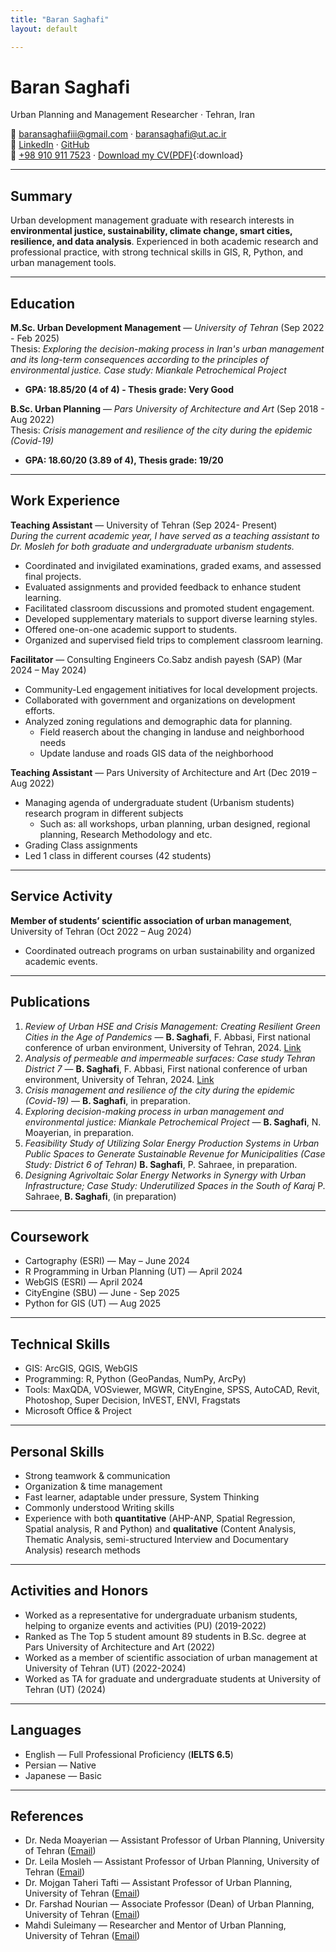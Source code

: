 ```yaml
---
title: "Baran Saghafi"
layout: default

---
```


# Baran Saghafi
Urban Planning and Management Researcher · Tehran, Iran  



📧 [baransaghafiii@gmail.com](mailto:baransaghafiii@gmail.com) · [baransaghafi@ut.ac.ir](mailto:baransaghafi@ut.ac.ir)  
🔗 [LinkedIn](https://www.linkedin.com/in/baran-saghafi-3a6306245/) · [GitHub](https://github.com/baransaghafi)  
📱 [+98 910 911 7523](tel:+989109117523) · [Download my CV(PDF)](/Files/cv.pdf){:download}


---

## Summary
Urban development management graduate with research interests in **environmental justice, sustainability, climate change, smart cities, resilience, and data analysis**. Experienced in both academic research and professional practice, with strong technical skills in GIS, R, Python, and urban management tools.

---

## Education
**M.Sc. Urban Development Management** — *University of Tehran* (Sep 2022 - Feb 2025)  
Thesis: *Exploring the decision-making process in Iran's urban management and its long-term consequences according to the principles of environmental justice. Case study: Miankale Petrochemical Project*  
- **GPA: 18.85/20 (4 of 4) - Thesis grade: Very Good**


**B.Sc. Urban Planning** — *Pars University of Architecture and Art* (Sep 2018 - Aug 2022)  
Thesis: *Crisis management and resilience of the city during the epidemic (Covid-19)*  
- **GPA: 18.60/20 (3.89 of 4), Thesis grade: 19/20**

---

## Work Experience
**Teaching Assistant** — University of Tehran (Sep 2024- Present)  
*During the current academic year, I have served as a teaching assistant to Dr. Mosleh for both graduate and undergraduate urbanism students.*
- Coordinated and invigilated examinations, graded exams, and assessed final projects.
-  Evaluated assignments and provided feedback to enhance student learning.
-  Facilitated classroom discussions and promoted student engagement.
-  Developed supplementary materials to support diverse learning styles.
-  Offered one-on-one academic support to students.
-  Organized and supervised field trips to complement classroom learning.

**Facilitator** — Consulting Engineers Co.Sabz andish payesh (SAP) (Mar 2024 – May 2024)  
- Community-Led engagement initiatives for local development projects.
- Collaborated with government and organizations on development efforts.
- Analyzed zoning regulations and demographic data for planning.
  - Field reaserch about the changing in landuse and neighborhood needs
  - Update landuse and roads GIS data of the neighborhood
  

**Teaching Assistant** — Pars University of Architecture and Art (Dec 2019 – Aug 2022)  
- Managing agenda of undergraduate student (Urbanism students) research program in different subjects
  - Such as: all workshops, urban planning, urban designed, regional planning, Research Methodology and etc.
- Grading Class assignments
- Led 1 class in different courses (42 students)

---

## Service Activity
**Member of students’ scientific association of urban management**, University of Tehran (Oct 2022 – Aug 2024)  
- Coordinated outreach programs on urban sustainability and organized academic events.  

---

## Publications
1. *Review of Urban HSE and Crisis Management: Creating Resilient Green Cities in the Age of Pandemics* — **B. Saghafi**, F. Abbasi, First national conference of urban environment, University of Tehran, 2024. [Link](https://civilica.com/doc/2129324/)  
2. *Analysis of permeable and impermeable surfaces: Case study Tehran District 7* — **B. Saghafi**, F. Abbasi, First national conference of urban environment, University of Tehran, 2024. [Link](https://civilica.com/doc/2192147/)  
3. *Crisis management and resilience of the city during the epidemic (Covid-19)* — **B. Saghafi**, in preparation.  
4. *Exploring decision-making process in urban management and environmental justice: Miankale Petrochemical Project* — **B. Saghafi**, N. Moayerian, in preparation.  
5. *Feasibility Study of Utilizing Solar Energy Production Systems in Urban Public Spaces to Generate Sustainable Revenue for Municipalities (Case Study: District 6 of Tehran)* **B. Saghafi**, P. Sahraee, in preparation.  
6. *Designing Agrivoltaic Solar Energy Networks in Synergy with Urban Infrastructure; Case Study: Underutilized Spaces in the South of Karaj* P. Sahraee, **B. Saghafi**, (in preparation)

---

## Coursework
- Cartography (ESRI) — May – June 2024  
- R Programming in Urban Planning (UT) — April 2024  
- WebGIS (ESRI) — April 2024  
- CityEngine (SBU) — June - Sep 2025  
- Python for GIS (UT) — Aug 2025  

---

## Technical Skills
- GIS: ArcGIS, QGIS, WebGIS  
- Programming: R, Python (GeoPandas, NumPy, ArcPy)  
- Tools: MaxQDA, VOSviewer, MGWR, CityEngine, SPSS, AutoCAD, Revit, Photoshop, Super Decision, InVEST, ENVI, Fragstats 
- Microsoft Office & Project  

---

## Personal Skills
- Strong teamwork & communication  
- Organization & time management  
- Fast learner, adaptable under pressure, System Thinking
- Commonly understood Writing skills
- Experience with both **quantitative** (AHP-ANP, Spatial Regression, Spatial analysis, R and Python) and **qualitative** (Content Analysis, Thematic Analysis, semi-structured Interview and Documentary Analysis) research methods  

---

## Activities and Honors
- Worked as a representative for undergraduate urbanism students, helping to organize events and activities (PU) (2019-2022)
- Ranked as The Top 5 student amount 89 students in B.Sc. degree at Pars University of Architecture and Art (2022)
- Worked as a member of scientific association of urban management at University of Tehran (UT) (2022-2024)
- Worked as TA for graduate and undergraduate students at University of Tehran (UT) (2024) 

---

## Languages
- English — Full Professional Proficiency (**IELTS 6.5**)  
- Persian — Native  
- Japanese — Basic  

---

## References
- Dr. Neda Moayerian — Assistant Professor of Urban Planning, University of Tehran ([Email](mailto:nedamoayerian@ut.ac.ir))  
- Dr. Leila Mosleh — Assistant Professor of Urban Planning, University of Tehran ([Email](mailto:leilamosleh@gmail.com))  
- Dr. Mojgan Taheri Tafti — Assistant Professor of Urban Planning, University of Tehran ([Email](mailto:m.tafti@ut.ac.ir))  
- Dr. Farshad Nourian — Associate Professor (Dean) of Urban Planning, University of Tehran ([Email](mailto:fnoorian@ut.ac.ir))  
- Mahdi Suleimany — Researcher and Mentor of Urban Planning, University of Tehran ([Email](mailto:mi.suleimany@ut.ac.ir))  

